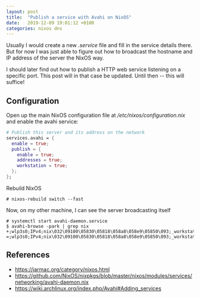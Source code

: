 ```yaml
---
layout: post
title:  "Publish a service with Avahi on NixOS"
date:   2019-12-09 19:01:12 +0100
categories: nixos dns
---
```


Usually I would create a new *.service* file and fill in the service details there.
But for now I was just able to figure out how to broadcast the hostname and IP
address of the server the NixOS way.

I should later find out how to publish a HTTP web service listening on a specific port.
This post will in that case be updated. Until then -- this will suffice!

## Configuration

Open up the main NixOS configuration file at */etc/nixos/configuration.nix* and
enable the avahi service:

```nix
# Publish this server and its address on the network
services.avahi = {
  enable = true;
  publish = {
    enable = true;
    addresses = true;
    workstation = true;
  };
};
```

Rebuild NixOS

```
# nixos-rebuild switch --fast
```

Now, on my other machine, I can see the server broadcasting itself

```
# systemctl start avahi-daemon.service
$ avahi-browse -park | grep nix
+;wlp3s0;IPv4;nix\032\09100\05830\05818\058a8\058e9\05850\093;_workstation._tcp;local
=;wlp3s0;IPv4;nix\032\09100\05830\05818\058a8\058e9\05850\093;_workstation._tcp;local;nix.local;192.168.0.2;9;
```


## References
- <https://jarmac.org/category/nixos.html>
- <https://github.com/NixOS/nixpkgs/blob/master/nixos/modules/services/networking/avahi-daemon.nix>
- <https://wiki.archlinux.org/index.php/Avahi#Adding_services>

[avahi-daemon.nix]: https://github.com/NixOS/nixpkgs/blob/master/nixos/modules/services/networking/avahi-daemon.nix
